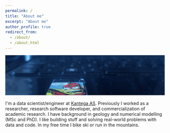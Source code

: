 ```yaml
---
permalink: /
title: "About me"
excerpt: "About me"
author_profile: true
redirect_from:
  - /about/
  - /about.html
---
```


![Img](/images/linkedinimage.jpeg)

I'm a data scientist/engineer at [Kantega AS](kantega.no). Previously I worked as a researcher, research software developer, and commercialization of academic research. I have background in geology and numerical modelling (MSc and PhD). I like building stuff and solving real-world problems with data and code. In my free time I bike ski or run in the mountains.
